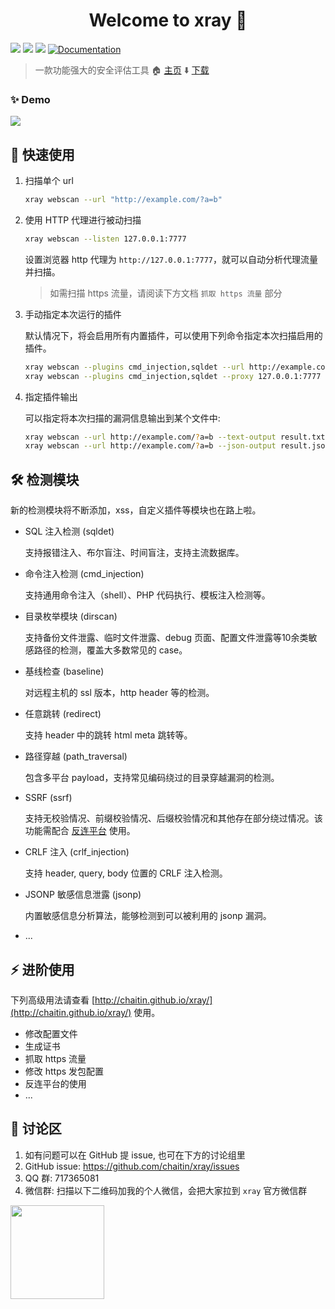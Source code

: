 <h1 align="center">Welcome to xray 👋</h1>
<p>
  <img src="https://img.shields.io/github/release/chaitin/xray.svg" />
  <img src="https://img.shields.io/github/release-date/chaitin/xray.svg?color=blue&label=update" />
  <img src="https://img.shields.io/badge/go report-A+-brightgreen.svg" />
  <a href="https://chaitin.github.io/xray/#/">
    <img alt="Documentation" src="https://img.shields.io/badge/documentation-yes-brightgreen.svg" target="_blank" />
  </a>
</p>

> 一款功能强大的安全评估工具  🏠 [主页](https://chaitin.github.io/xray/#/)  ⬇️ [下载](https://github.com/chaitin/xray/releases)


### ✨ Demo

![](https://chaitin.github.io/xray/assets/term.svg)

## 🚀 快速使用

1. 扫描单个 url
    
    ```bash
    xray webscan --url "http://example.com/?a=b"
    ```

1. 使用 HTTP 代理进行被动扫描
    
    ```bash
    xray webscan --listen 127.0.0.1:7777
    ```
   设置浏览器 http 代理为 `http://127.0.0.1:7777`，就可以自动分析代理流量并扫描。
   
   >如需扫描 https 流量，请阅读下方文档 `抓取 https 流量` 部分

1. 手动指定本次运行的插件
   
   默认情况下，将会启用所有内置插件，可以使用下列命令指定本次扫描启用的插件。
   
   ```bash
   xray webscan --plugins cmd_injection,sqldet --url http://example.com
   xray webscan --plugins cmd_injection,sqldet --proxy 127.0.0.1:7777
   ```
      
1. 指定插件输出

    可以指定将本次扫描的漏洞信息输出到某个文件中:
    
    ```bash
    xray webscan --url http://example.com/?a=b --text-output result.txt
    xray webscan --url http://example.com/?a=b --json-output result.json
    ```

## 🛠 检测模块

新的检测模块将不断添加，xss，自定义插件等模块也在路上啦。

+ SQL 注入检测 (sqldet)
  
  支持报错注入、布尔盲注、时间盲注，支持主流数据库。

+ 命令注入检测 (cmd_injection)

  支持通用命令注入（shell）、PHP 代码执行、模板注入检测等。

+ 目录枚举模块 (dirscan)

  支持备份文件泄露、临时文件泄露、debug 页面、配置文件泄露等10余类敏感路径的检测，覆盖大多数常见的 case。

+ 基线检查 (baseline)
  
  对远程主机的 ssl 版本，http header 等的检测。

+ 任意跳转 (redirect)

  支持 header 中的跳转 html meta 跳转等。

+ 路径穿越 (path_traversal)

  包含多平台 payload，支持常见编码绕过的目录穿越漏洞的检测。

+ SSRF (ssrf)

  支持无校验情况、前缀校验情况、后缀校验情况和其他存在部分绕过情况。该功能需配合 [反连平台](https://chaitin.github.io/xray/#/guide/reverse) 使用。

+ CRLF 注入 (crlf_injection)

  支持 header, query, body 位置的 CRLF 注入检测。

+ JSONP 敏感信息泄露 (jsonp)

  内置敏感信息分析算法，能够检测到可以被利用的 jsonp 漏洞。

+ ...


## ⚡️ 进阶使用

下列高级用法请查看 [http://chaitin.github.io/xray/](http://chaitin.github.io/xray/) 使用。

 - 修改配置文件
 - 生成证书
 - 抓取 https 流量
 - 修改 https 发包配置
 - 反连平台的使用
 - ...


## 📝 讨论区

1. 如有问题可以在 GitHub 提 issue, 也可在下方的讨论组里
1. GitHub issue: https://github.com/chaitin/xray/issues
1. QQ 群: 717365081
1. 微信群: 扫描以下二维码加我的个人微信，会把大家拉到 `xray` 官方微信群    

<img src="https://chaitin.github.io/xray/assets/wechat.jpg" height="150px">